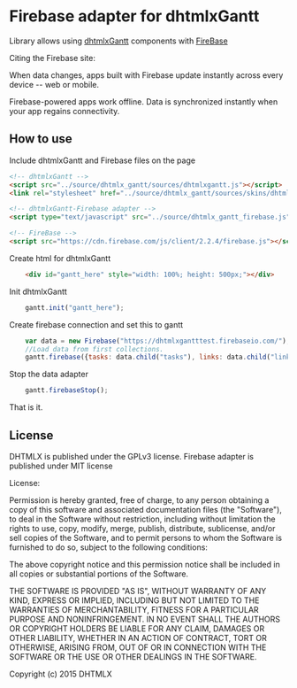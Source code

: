 Firebase adapter for dhtmlxGantt
=============================

Library allows using [dhtmlxGantt](http://dhtmlx.com/docs/products/dhtmlxGantt) components with [FireBase](https://firebase.com/)

Citing the Firebase site:

When data changes, apps built with Firebase update instantly across every device -- web or mobile.

Firebase-powered apps work offline. Data is synchronized instantly when your app regains connectivity.


How to use
-----------

Include dhtmlxGantt and Firebase files on the page

```html
<!-- dhtmlxGantt -->
<script src="../source/dhtmlx_gantt/sources/dhtmlxgantt.js"></script>
<link rel="stylesheet" href="../source/dhtmlx_gantt/sources/skins/dhtmlxgantt_skyblue.css">

<!-- dhtmlxGantt-Firebase adapter -->
<script type="text/javascript" src="../source/dhtmlx_gantt_firebase.js"></script>

<!-- FireBase -->
<script src="https://cdn.firebase.com/js/client/2.2.4/firebase.js"></script>
```
Create html for dhtmlxGantt

```html
    <div id="gantt_here" style="width: 100%; height: 500px;"></div>
```

Init dhtmlxGantt

```js
    gantt.init("gantt_here");
```

Create firebase connection and set this to gantt

```js
    var data = new Firebase("https://dhtmlxgantttest.firebaseio.com/"),
    //Load data from first collections.
    gantt.firebase({tasks: data.child("tasks"), links: data.child("links")});
```

Stop the data adapter

```js
    gantt.firebaseStop();
```

That is it.

License
----------

DHTMLX is published under the GPLv3 license.
Firebase adapter is published under MIT license

License:

Permission is hereby granted, free of charge, to any person obtaining a copy of this software and associated documentation files (the "Software"), to deal in the Software without restriction, including without limitation the rights to use, copy, modify, merge, publish, distribute, sublicense, and/or sell copies of the Software, and to permit persons to whom the Software is furnished to do so, subject to the following conditions:

The above copyright notice and this permission notice shall be included in all copies or substantial portions of the Software.

THE SOFTWARE IS PROVIDED "AS IS", WITHOUT WARRANTY OF ANY KIND, EXPRESS OR IMPLIED, INCLUDING BUT NOT LIMITED TO THE WARRANTIES OF MERCHANTABILITY, FITNESS FOR A PARTICULAR PURPOSE AND NONINFRINGEMENT. IN NO EVENT SHALL THE AUTHORS OR COPYRIGHT HOLDERS BE LIABLE FOR ANY CLAIM, DAMAGES OR OTHER LIABILITY, WHETHER IN AN ACTION OF CONTRACT, TORT OR OTHERWISE, ARISING FROM, OUT OF OR IN CONNECTION WITH THE SOFTWARE OR THE USE OR OTHER DEALINGS	IN THE SOFTWARE.

Copyright (c) 2015 DHTMLX
```
